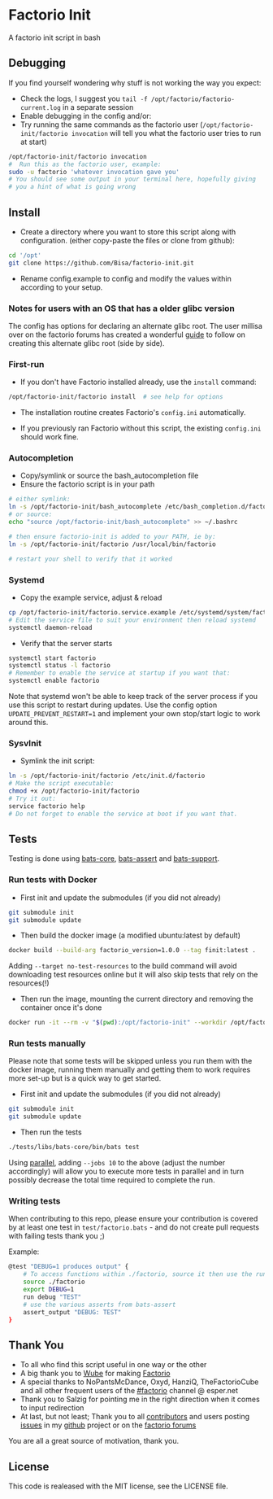 # Factorio Init

A factorio init script in bash

## Debugging

If you find yourself wondering why stuff is not working the way you expect:

- Check the logs, I suggest you `tail -f /opt/factorio/factorio-current.log` in a separate session
- Enable debugging in the config and/or:
- Try running the same commands as the factorio user (`/opt/factorio-init/factorio invocation` will tell you what the factorio user tries to run at start)

 ```bash
 /opt/factorio-init/factorio invocation
 #  Run this as the factorio user, example:
 sudo -u factorio 'whatever invocation gave you'
 # You should see some output in your terminal here, hopefully giving
 # you a hint of what is going wrong
 ```

## Install

- Create a directory where you want to store this script along with configuration. (either copy-paste the files or clone from github):

 ```bash
 cd '/opt'
 git clone https://github.com/Bisa/factorio-init.git
 ```

- Rename config.example to config and modify the values within according to your setup.

### Notes for users with an OS that has a older glibc version

The config has options for declaring an alternate glibc root. The user millisa over on the factorio forums has created a wonderful [guide](https://forums.factorio.com/viewtopic.php?t=54654#p324493) to follow on creating this alternate glibc root (side by side).

### First-run

- If you don't have Factorio installed already, use the `install` command:

 ```bash
 /opt/factorio-init/factorio install  # see help for options
 ```

- The installation routine creates Factorio's `config.ini` automatically.

- If you previously ran Factorio without this script, the existing `config.ini` should work fine.

### Autocompletion

- Copy/symlink or source the bash_autocompletion file
- Ensure the factorio script is in your path

```bash
# either symlink:
ln -s /opt/factorio-init/bash_autocomplete /etc/bash_completion.d/factorio
# or source:
echo "source /opt/factorio-init/bash_autocomplete" >> ~/.bashrc

# then ensure factorio-init is added to your PATH, ie by:
ln -s /opt/factorio-init/factorio /usr/local/bin/factorio

# restart your shell to verify that it worked
```

### Systemd

- Copy the example service, adjust & reload

```bash
cp /opt/factorio-init/factorio.service.example /etc/systemd/system/factorio.service
# Edit the service file to suit your environment then reload systemd
systemctl daemon-reload
```

- Verify that the server starts

```bash
systemctl start factorio
systemctl status -l factorio
# Remember to enable the service at startup if you want that:
systemctl enable factorio
```

Note that systemd won't be able to keep track of the server process if you use this script to restart during updates. Use the config option ```UPDATE_PREVENT_RESTART=1``` and implement your own stop/start logic to work around this.

### SysvInit

- Symlink the init script:

```bash
ln -s /opt/factorio-init/factorio /etc/init.d/factorio
# Make the script executable:
chmod +x /opt/factorio-init/factorio
# Try it out:
service factorio help
# Do not forget to enable the service at boot if you want that.
```

## Tests

Testing is done using [bats-core](https://github.com/bats-core/bats-core), [bats-assert](https://github.com/ztombol/bats-assert) and [bats-support](https://github.com/ztombol/bats-support).

### Run tests with Docker

- First init and update the submodules (if you did not already)

```bash
git submodule init
git submodule update
```

- Then build the docker image (a modified ubuntu:latest by default)

```bash
docker build --build-arg factorio_version=1.0.0 --tag finit:latest .
```

Adding ```--target no-test-resources``` to the build command will avoid downloading test resources online but it will also skip tests that rely on the resources(!)

- Then run the image, mounting the current directory and removing the container once it's done

```bash
docker run -it --rm -v "$(pwd):/opt/factorio-init" --workdir /opt/factorio-init finit:latest test
```

### Run tests manually

Please note that some tests will be skipped unless you run them with the docker image, running them manually and getting them to work requires more set-up but is a quick way to get started.

- First init and update the submodules (if you did not already)

```bash
git submodule init
git submodule update
```

- Then run the tests

```bash
./tests/libs/bats-core/bin/bats test
```

Using [parallel](https://www.gnu.org/software/parallel), adding ```--jobs 10``` to the above (adjust the number accordingly) will allow you to execute more tests in parallel and in turn possibly decrease the total time required to complete the run.

### Writing tests

When contributing to this repo, please ensure your contribution is covered by at least one test in ```test/factorio.bats``` - and do not create pull requests with failing tests thank you ;)

Example:

```bash
@test "DEBUG=1 produces output" {
    # To access functions within ./factorio, source it then use the run command:
    source ./factorio
    export DEBUG=1
    run debug "TEST"
    # use the various asserts from bats-assert
    assert_output "DEBUG: TEST"
}
```

## Thank You

- To all who find this script useful in one way or the other
- A big thank you to [Wube](https://www.factorio.com/game/about) for making [Factorio](https://www.factorio.com/)
- A special thanks to NoPantsMcDance, Oxyd, HanziQ, TheFactorioCube and all other frequent users of the [#factorio](irc://irc.esper.net/#factorio) channel @ esper.net
- Thank you to Salzig for pointing me in the right direction when it comes to input redirection
- At last, but not least; Thank you to all [contributors](https://github.com/Bisa/factorio-init/graphs/contributors) and users posting [issues](https://github.com/Bisa/factorio-init/issues) in my [github](https://github.com/Bisa/factorio-init/) project or on the [factorio forums](https://forums.factorio.com/viewtopic.php?f=133&t=13874)

You are all a great source of motivation, thank you.

## License

This code is realeased with the MIT license, see the LICENSE file.
